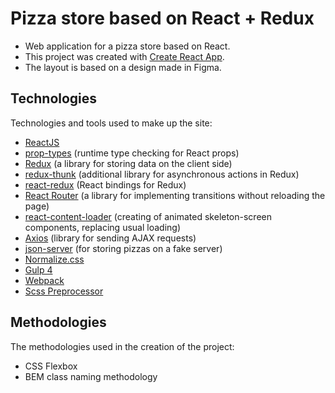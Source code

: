 # Pizza store based on React + Redux

* Web application for a pizza store based on React.
* This project was created with <a href="https://github.com/facebook/create-react-app" target="_blank">Create React App</a>.
* The layout is based on a design made in Figma.

## Technologies

Technologies and tools used to make up the site:

* <a href="https://ru.reactjs.org" target="_blank">ReactJS</a>
* <a href="https://github.com/facebook/prop-types" target="_blank">prop-types</a> (runtime type checking for React props)
* <a href="https://redux.js.org" target="_blank">Redux</a> (a library for storing data on the client side)
* <a href="https://github.com/reduxjs/redux-thunk" target="_blank">redux-thunk</a> (additional library for asynchronous actions in Redux)
* <a href="https://github.com/reduxjs/react-redux" target="_blank">react-redux</a> (React bindings for Redux)
* <a href="https://reactrouter.com" target="_blank">React Router</a> (a library for implementing transitions without reloading the page)
* <a href="https://skeletonreact.com" target="_blank">react-content-loader</a> (creating of animated skeleton-screen components, replacing usual loading)
* <a href="https://github.com/axios/axios" target="_blank">Axios</a> (library for sending AJAX requests)
* <a href="https://github.com/typicode/json-server" target="_blank">json-server</a> (for storing pizzas on a fake server)
* <a href="https://necolas.github.io/normalize.css/" target="_blank">Normalize.css</a>
* <a href="https://gulpjs.com" target="_blank">Gulp 4</a>
* <a href="https://webpack.js.org" target="_blank">Webpack</a>
* <a href="https://sass-scss.ru" target="_blank">Scss Preprocessor</a>

## Methodologies

The methodologies used in the creation of the project:

* CSS Flexbox
* BEM class naming methodology
